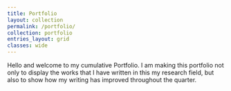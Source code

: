 ```yaml
---
title: Portfolio
layout: collection
permalink: /portfolio/
collection: portfolio
entries_layout: grid
classes: wide
---
```


Hello and welcome to my cumulative Portfolio. I am making this portfolio not only to display the works that I have written in this my research field, but also to show how my writing has improved throughout the quarter. 
